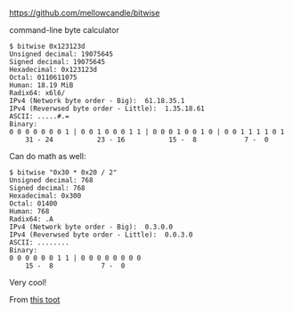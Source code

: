 https://github.com/mellowcandle/bitwise

command-line byte calculator

```
$ bitwise 0x123123d
Unsigned decimal: 19075645
Signed decimal: 19075645
Hexadecimal: 0x123123d
Octal: 0110611075
Human: 18.19 MiB
Radix64: x6l6/
IPv4 (Network byte order - Big):  61.18.35.1
IPv4 (Reverwsed byte order - Little):  1.35.18.61
ASCII: .....#.=
Binary:
0 0 0 0 0 0 0 1 | 0 0 1 0 0 0 1 1 | 0 0 0 1 0 0 1 0 | 0 0 1 1 1 1 0 1
    31 - 24           23 - 16           15 -  8            7 -  0
```

Can do math as well:

```
$ bitwise "0x30 * 0x20 / 2"
Unsigned decimal: 768
Signed decimal: 768
Hexadecimal: 0x300
Octal: 01400
Human: 768
Radix64: .A
IPv4 (Network byte order - Big):  0.3.0.0
IPv4 (Reverwsed byte order - Little):  0.0.3.0
ASCII: ........
Binary:
0 0 0 0 0 0 1 1 | 0 0 0 0 0 0 0 0
    15 -  8            7 -  0
```

Very cool!

From [this toot](https://types.pl/@lenary/110141999448828497)